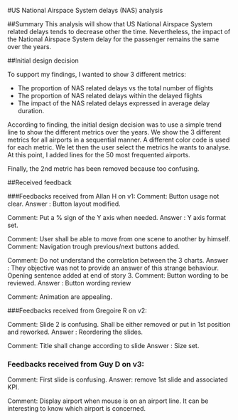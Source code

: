 #US National Airspace System delays (NAS) analysis

##Summary
This analysis will show that US National Airspace System related delays tends to decrease other the time.
Nevertheless, the impact of the National Airspace System delay for the passenger remains the same over the years.

##Initial design decision

To support my findings, I wanted to show 3 different metrics:
* The proportion of NAS related delays vs the total number of flights
* The proportion of NAS related delays within the delayed flights
* The impact of the NAS related delays expressed in average delay duration.

According to finding, the initial design decision was to use a simple trend line to show the different metrics over the years.
We show the 3 different metrics for all airports in a sequential manner. A different color code is used for each metric. 
We let then the user select the metrics he wants to analyse. At this point, I added lines for the 50 most frequented airports.

Finally, the 2nd metric has been removed because too confusing.

##Received feedback

###Feedbacks received from Allan H on v1:
Comment: Button usage not clear.
Answer : Button layout modified.

Comment: Put a % sign of the Y axis when needed.
Answer : Y axis format set.
 
Comment: User shall be able to move from one scene to another by himself.
Comment: Navigation trough previous/next buttons added.

Comment: Do not understand the correlation between the 3 charts.
Answer : They objective was not to provide an answer of this strange behaviour. Opening sentence added at end of story 3.
Comment: Button wording to be reviewed.
Answer : Button wording review

Comment: Animation are appealing. 

###Feedbacks received from Gregoire R on v2:

Comment: Slide 2 is confusing. Shall be either removed or put in 1st position and reworked.
Answer : Reordering the slides.

Comment: Title shall change according to slide
Answer : Size set.

### Feedbacks received from Guy D on v3:

Comment: First slide is confusing.
Answer: remove 1st slide and associated KPI.

Comment: Display airport when mouse is on an airport line. It can be interesting to know which airport is concerned.

